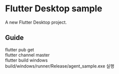 # Flutter Desktop sample
A new Flutter Desktop project.

## Guide
flutter pub get<br>
flutter channel master<br>
flutter build windows<br>
build/windows/runner/Release/agent_sample.exe 실행
